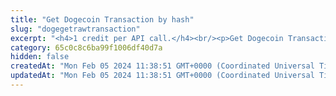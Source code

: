 ```yaml
---
title: "Get Dogecoin Transaction by hash"
slug: "dogegetrawtransaction"
excerpt: "<h4>1 credit per API call.</h4><br/><p>Get Dogecoin Transaction detail by transaction hash.</p>"
category: 65c0c8c6ba99f1006df40d7a
hidden: false
createdAt: "Mon Feb 05 2024 11:38:51 GMT+0000 (Coordinated Universal Time)"
updatedAt: "Mon Feb 05 2024 11:38:51 GMT+0000 (Coordinated Universal Time)"
---
```

